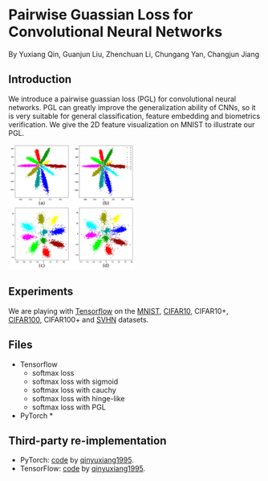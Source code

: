 # Pairwise Guassian Loss for Convolutional Neural Networks

By Yuxiang Qin, Guanjun Liu, Zhenchuan Li, Chungang Yan, Changjun Jiang

## Introduction

We introduce a pairwise guassian loss (PGL) for convolutional neural networks. PGL can greatly improve the generalization ability of CNNs, so it is very suitable for general classification, feature embedding and biometrics verification. We give the 2D feature visualization on MNIST to illustrate our PGL.

<img src="image/Softmax_vs_Gloss.png" width="50%" height="50%">

## Experiments

We are playing with [Tensorflow](https://tensorflow.google.cn/) on the 
[MNIST](http://yann.lecun.com/exdb/mnist/), 
[CIFAR10](http://www.cs.toronto.edu/~kriz/cifar.html), CIFAR10+, 
[CIFAR100](http://www.cs.toronto.edu/~kriz/cifar.html), CIFAR100+ and 
[SVHN](http://ufldl.stanford.edu/housenumbers/) datasets.

## Files
- Tensorflow
   * softmax loss
   * softmax loss with sigmoid
   * softmax loss with cauchy
   * softmax loss with hinge-like
   * softmax loss with PGL
- PyTorch
   * 

## Third-party re-implementation

- PyTorch: [code]() by [qinyuxiang1995](https://github.com/qinyuxiang1995).
- TensorFlow: [code]() by [qinyuxiang1995](https://github.com/qinyuxiang1995).

